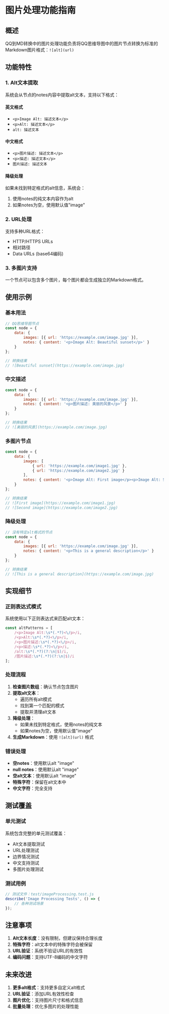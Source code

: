 # 图片处理功能指南

## 概述

QQ到MD转换中的图片处理功能负责将QQ思维导图中的图片节点转换为标准的Markdown图片格式：`![alt](url)`

## 功能特性

### 1. Alt文本提取

系统会从节点的notes内容中提取alt文本，支持以下格式：

#### 英文格式
- `<p>Image Alt: 描述文本</p>`
- `<p>Alt: 描述文本</p>`
- `alt: 描述文本`

#### 中文格式
- `<p>图片描述: 描述文本</p>`
- `<p>描述: 描述文本</p>`
- `图片描述: 描述文本`

#### 降级处理
如果未找到特定格式的alt信息，系统会：
1. 使用notes的纯文本内容作为alt
2. 如果notes为空，使用默认值"image"

### 2. URL处理

支持多种URL格式：
- HTTP/HTTPS URLs
- 相对路径
- Data URLs (base64编码)

### 3. 多图片支持

一个节点可以包含多个图片，每个图片都会生成独立的Markdown格式。

## 使用示例

### 基本用法

```javascript
// QQ思维导图节点
const node = {
    data: {
        images: [{ url: 'https://example.com/image.jpg' }],
        notes: { content: '<p>Image Alt: Beautiful sunset</p>' }
    }
};

// 转换结果
// ![Beautiful sunset](https://example.com/image.jpg)
```

### 中文描述

```javascript
const node = {
    data: {
        images: [{ url: 'https://example.com/image.jpg' }],
        notes: { content: '<p>图片描述: 美丽的风景</p>' }
    }
};

// 转换结果
// ![美丽的风景](https://example.com/image.jpg)
```

### 多图片节点

```javascript
const node = {
    data: {
        images: [
            { url: 'https://example.com/image1.jpg' },
            { url: 'https://example.com/image2.jpg' }
        ],
        notes: { content: '<p>Image Alt: First image</p><p>Image Alt: Second image</p>' }
    }
};

// 转换结果
// ![First image](https://example.com/image1.jpg)
// ![Second image](https://example.com/image2.jpg)
```

### 降级处理

```javascript
// 没有特定alt格式的节点
const node = {
    data: {
        images: [{ url: 'https://example.com/image.jpg' }],
        notes: { content: '<p>This is a general description</p>' }
    }
};

// 转换结果
// ![This is a general description](https://example.com/image.jpg)
```

## 实现细节

### 正则表达式模式

系统使用以下正则表达式来匹配alt文本：

```javascript
const altPatterns = [
    /<p>Image Alt:\s*(.*?)<\/p>/i,
    /<p>Alt:\s*(.*?)<\/p>/i,
    /<p>图片描述:\s*(.*?)<\/p>/i,
    /<p>描述:\s*(.*?)<\/p>/i,
    /alt:\s*(.*?)(?:\n|$)/i,
    /图片描述:\s*(.*?)(?:\n|$)/i
];
```

### 处理流程

1. **检查图片数组**：确认节点包含图片
2. **提取alt文本**：
   - 遍历所有alt模式
   - 找到第一个匹配的模式
   - 提取并清理alt文本
3. **降级处理**：
   - 如果未找到特定格式，使用notes的纯文本
   - 如果notes为空，使用默认值"image"
4. **生成Markdown**：使用 `![alt](url)` 格式

### 错误处理

- **空notes**：使用默认alt "image"
- **null notes**：使用默认alt "image"
- **空alt文本**：使用默认alt "image"
- **特殊字符**：保留在alt文本中
- **中文字符**：完全支持

## 测试覆盖

### 单元测试

系统包含完整的单元测试覆盖：

- Alt文本提取测试
- URL处理测试
- 边界情况测试
- 中文支持测试
- 多图片处理测试

### 测试用例

```javascript
// 测试文件：test/imageProcessing.test.js
describe('Image Processing Tests', () => {
    // 各种测试场景
});
```

## 注意事项

1. **Alt文本长度**：没有限制，但建议保持合理长度
2. **特殊字符**：alt文本中的特殊字符会被保留
3. **URL验证**：系统不验证URL的有效性
4. **编码问题**：支持UTF-8编码的中文字符

## 未来改进

1. **更多alt格式**：支持更多自定义alt格式
2. **URL验证**：添加URL有效性检查
3. **图片优化**：支持图片尺寸和格式信息
4. **批量处理**：优化多图片的处理性能 